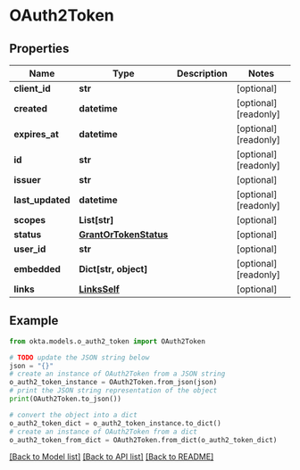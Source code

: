 # OAuth2Token


## Properties

Name | Type | Description | Notes
------------ | ------------- | ------------- | -------------
**client_id** | **str** |  | [optional] 
**created** | **datetime** |  | [optional] [readonly] 
**expires_at** | **datetime** |  | [optional] [readonly] 
**id** | **str** |  | [optional] [readonly] 
**issuer** | **str** |  | [optional] 
**last_updated** | **datetime** |  | [optional] [readonly] 
**scopes** | **List[str]** |  | [optional] 
**status** | [**GrantOrTokenStatus**](GrantOrTokenStatus.md) |  | [optional] 
**user_id** | **str** |  | [optional] 
**embedded** | **Dict[str, object]** |  | [optional] [readonly] 
**links** | [**LinksSelf**](LinksSelf.md) |  | [optional] 

## Example

```python
from okta.models.o_auth2_token import OAuth2Token

# TODO update the JSON string below
json = "{}"
# create an instance of OAuth2Token from a JSON string
o_auth2_token_instance = OAuth2Token.from_json(json)
# print the JSON string representation of the object
print(OAuth2Token.to_json())

# convert the object into a dict
o_auth2_token_dict = o_auth2_token_instance.to_dict()
# create an instance of OAuth2Token from a dict
o_auth2_token_from_dict = OAuth2Token.from_dict(o_auth2_token_dict)
```
[[Back to Model list]](../README.md#documentation-for-models) [[Back to API list]](../README.md#documentation-for-api-endpoints) [[Back to README]](../README.md)


